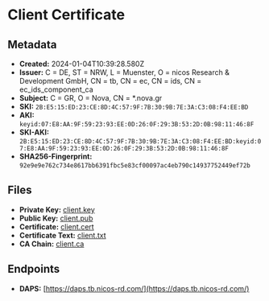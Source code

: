 # Client Certificate

## Metadata

- **Created:** 2024-01-04T10:39:28.580Z
- **Issuer:** C = DE, ST = NRW, L = Muenster, O = nicos Research & Development GmbH, CN = tb, CN = ec, CN = ids, CN = ec_ids_component_ca
- **Subject:** C = GR, O = Nova, CN = *.nova.gr
- **SKI:** `2B:E5:15:ED:23:CE:8D:4C:57:9F:7B:30:9B:7E:3A:C3:08:F4:EE:BD`
- **AKI:** `keyid:07:E8:AA:9F:59:23:93:EE:0D:26:0F:29:3B:53:2D:0B:98:11:46:8F`
- **SKI-AKI:** `2B:E5:15:ED:23:CE:8D:4C:57:9F:7B:30:9B:7E:3A:C3:08:F4:EE:BD:keyid:07:E8:AA:9F:59:23:93:EE:0D:26:0F:29:3B:53:2D:0B:98:11:46:8F`
- **SHA256-Fingerprint:** `92e9e9e762c734e8617bb6391fbc5e83cf00097ac4eb790c14937752449ef72b`

## Files

- **Private Key:** [client.key](client.key)
- **Public Key:** [client.pub](client.pub)
- **Certificate:** [client.cert](client.cert)
- **Certificate Text:** [client.txt](client.txt)
- **CA Chain:** [client.ca](client.ca)

## Endpoints

- **DAPS:** [https://daps.tb.nicos-rd.com/](https://daps.tb.nicos-rd.com/)